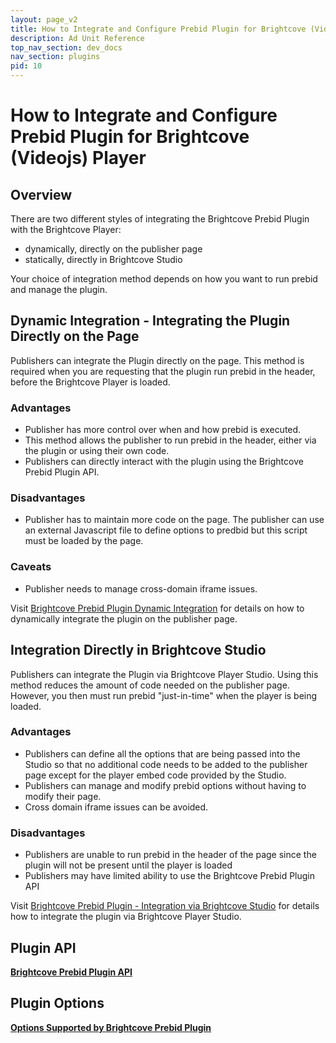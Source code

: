 ```yaml
---
layout: page_v2
title: How to Integrate and Configure Prebid Plugin for Brightcove (Videojs) Player
description: Ad Unit Reference
top_nav_section: dev_docs
nav_section: plugins
pid: 10
---
```


<div class="bs-docs-section" markdown="1">

# How to Integrate and Configure Prebid Plugin for Brightcove (Videojs) Player

## Overview

There are two different styles of integrating the Brightcove Prebid Plugin with the Brightcove Player:

- dynamically, directly on the publisher page
- statically, directly in Brightcove Studio

Your choice of integration method depends on how you want to run prebid and manage the plugin.

## Dynamic Integration - Integrating the Plugin Directly on the Page

Publishers can integrate the Plugin directly on the page.  This method is required when you are requesting that the plugin run prebid in the header, before the Brightcove Player is loaded.

### Advantages

- Publisher has more control over when and how prebid is executed.
- This method allows the publisher to run prebid in the header, either via the plugin or using their own code.
- Publishers can directly interact with the plugin using the Brightcove Prebid Plugin API.

### Disadvantages

- Publisher has to maintain more code on the page.  The publisher can use an external Javascript file to define options to predbid but this script must be loaded by the page.

### Caveats

- Publisher needs to manage cross-domain iframe issues.

Visit [Brightcove Prebid Plugin Dynamic Integration]({{site.baseurl}}/dev-docs/plugins/bc/bc-prebid-plugin-integration-dynamic.html) for details on how to dynamically integrate the plugin on the publisher page.

## Integration Directly in Brightcove Studio

Publishers can integrate the Plugin via Brightcove Player Studio.  Using this method reduces the amount of code needed on the publisher page.  However, you then must run prebid "just-in-time" when the player is being loaded.

### Advantages

- Publishers can define all the options that are being passed into the Studio so that no additional code needs to be added to the publisher page except for the player embed code provided by the Studio.
- Publishers can manage and modify prebid options without having to modify their page.
- Cross domain iframe issues can be avoided.

### Disadvantages

- Publishers are unable to run prebid in the header of the page since the plugin will not be present until the player is loaded
- Publishers may have limited ability to use the Brightcove Prebid Plugin API

Visit [Brightcove Prebid Plugin - Integration via Brightcove Studio]({{site.baseurl}}/dev-docs/plugins/bc/bc-prebid-plugin-integration-studio.html) for details how to integrate the plugin via Brightcove Player Studio.

## Plugin API

**[Brightcove Prebid Plugin API]({{site.baseurl}}/dev-docs/plugins/bc/bc-prebid-plugin-api.html)**

## Plugin Options

**[Options Supported by Brightcove Prebid Plugin]({{site.baseurl}}/dev-docs/plugins/bc/bc-prebid-plugin-options.html)**

</div>
